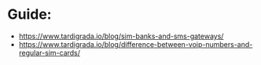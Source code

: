 # Guide:
- https://www.tardigrada.io/blog/sim-banks-and-sms-gateways/
- https://www.tardigrada.io/blog/difference-between-voip-numbers-and-regular-sim-cards/
